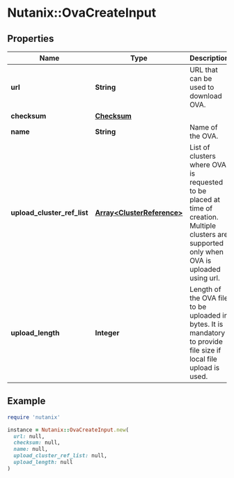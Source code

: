 # Nutanix::OvaCreateInput

## Properties

| Name | Type | Description | Notes |
| ---- | ---- | ----------- | ----- |
| **url** | **String** | URL that can be used to download OVA. | [optional] |
| **checksum** | [**Checksum**](Checksum.md) |  | [optional] |
| **name** | **String** | Name of the OVA. |  |
| **upload_cluster_ref_list** | [**Array&lt;ClusterReference&gt;**](ClusterReference.md) | List of clusters where OVA is requested to be placed at time of creation. Multiple clusters are supported only when OVA is uploaded using url.  | [optional] |
| **upload_length** | **Integer** | Length of the OVA file to be uploaded in bytes. It is mandatory to provide file size if local file upload is used.  | [optional] |

## Example

```ruby
require 'nutanix'

instance = Nutanix::OvaCreateInput.new(
  url: null,
  checksum: null,
  name: null,
  upload_cluster_ref_list: null,
  upload_length: null
)
```

